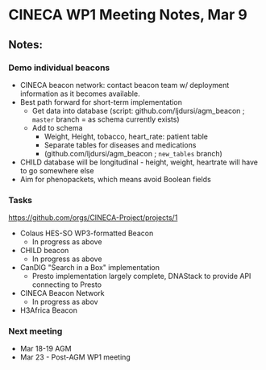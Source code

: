 # CINECA WP1 Meeting Notes, Mar 9

## Notes:

### Demo individual beacons

- CINECA beacon network: contact beacon team w/ deployment information as it becomes available.
- Best path forward for short-term implementation
    - Get data into database (script: github.com/ljdursi/agm_beacon ; `master` branch = as schema currently exists)
    - Add to schema
        - Weight, Height, tobacco, heart_rate: patient table
        - Separate tables for diseases and medications
        - (github.com/ljdursi/agm_beacon ; `new_tables` branch)
- CHILD database will be longitudinal - height, weight, heartrate will have to go somewhere else
- Aim for phenopackets, which means avoid Boolean fields

### Tasks

https://github.com/orgs/CINECA-Project/projects/1

- Colaus HES-SO WP3-formatted Beacon 
    - In progress as above
- CHILD beacon
    - In progress as above
- CanDIG "Search in a Box" implementation
    - Presto implementation largely complete, DNAStack to provide API connecting to Presto
- CINECA Beacon Network
    - In progress as abov
- H3Africa Beacon

### Next meeting

- Mar 18-19 AGM
- Mar 23 - Post-AGM WP1 meeting
